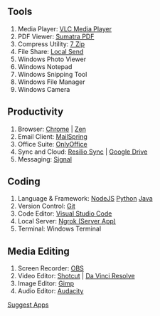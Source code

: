 ## Tools
1. Media Player: [VLC Media Player](https://www.videolan.org/vlc/)
2. PDF Viewer: [Sumatra PDF](https://www.sumatrapdfreader.org/download-free-pdf-viewer)
3. Compress Utility: [7 Zip](https://www.7-zip.org/download.html)
4. File Share: [Local Send](https://localsend.org/download)
5. Windows Photo Viewer
6. Windows Notepad
7. Windows Snipping Tool
8. Windows File Manager
9. Windows Camera

## Productivity
1. Browser: [Chrome](https://www.google.com/chrome/) | [Zen](https://zen-browser.app/download/)
2. Email Client: [MailSpring](https://www.getmailspring.com/download)
3. Office Suite: [OnlyOffice](https://www.onlyoffice.com/desktop.aspx)
4. Sync and Cloud: [Resilio Sync](https://www.resilio.com/sync/download/) | [Google Drive](https://ipv4.google.com/intl/en_zm/drive/download/)
5. Messaging: [Signal](https://signal.org/download/)

## Coding
1. Language & Framework: [NodeJS](https://nodejs.org/en/download) [Python](https://www.python.org/downloads/) [Java](https://www.oracle.com/in/java/technologies/downloads/)
2. Version Control: [Git](https://git-scm.com/downloads)
3. Code Editor: [Visual Studio Code](https://code.visualstudio.com/Download)
4. Local Server: [Ngrok (Server App)](https://ngrok.com/downloads/windows)
5. Terminal: Windows Terminal

## Media Editing
1. Screen Recorder: [OBS](https://obsproject.com/)
2. Video Editor: [Shotcut](https://www.shotcut.org/download/) | [Da Vinci Resolve](https://www.blackmagicdesign.com/in/products/davinciresolve)
3. Image Editor: [Gimp](https://www.gimp.org/downloads/)
4. Audio Editor: [Audacity](https://www.audacityteam.org/download/)

[Suggest Apps](mailto:aryannagarco@gmail.com)

